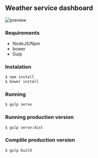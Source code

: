 ## Weather service dashboard

![preview](https://cloud.githubusercontent.com/assets/771149/22400044/12561108-e5ab-11e6-9c3d-8bd3260bf57b.png)

### Requirements

- NodeJS/Npm
- bower
- Gulp

### Instalation

```bash
$ npm install
$ bower install
```

### Running

```bash
$ gulp serve
```

### Running production version

```bash
$ gulp serve:dist
```

### Complile production version

```bash
$ gulp build
```
